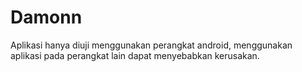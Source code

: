 # Damonn

Aplikasi hanya diuji menggunakan perangkat android, menggunakan aplikasi pada perangkat lain dapat menyebabkan kerusakan.
